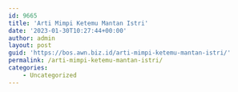 ```yaml
---
id: 9665
title: 'Arti Mimpi Ketemu Mantan Istri'
date: '2023-01-30T10:27:44+00:00'
author: admin
layout: post
guid: 'https://bos.awn.biz.id/arti-mimpi-ketemu-mantan-istri/'
permalink: /arti-mimpi-ketemu-mantan-istri/
categories:
    - Uncategorized
---
```



